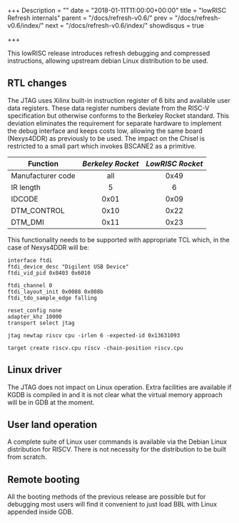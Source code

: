 +++
Description = ""
date = "2018-01-11T11:00:00+00:00"
title = "lowRISC Refresh internals"
parent = "/docs/refresh-v0.6/"
prev = "/docs/refresh-v0.6/index/"
next = "/docs/refresh-v0.6/index/"
showdisqus = true

+++

This lowRISC release introduces refresh debugging and compressed instructions, allowing upstream debian Linux distribution to be used.

## RTL changes

The JTAG uses Xilinx built-in instruction register of 6 bits and available user data registers.
These data register numbers deviate from the RISC-V specification but otherwise conforms to the Berkeley Rocket standard.
This deviation eliminates the requirement for separate hardware to implement the debug interface and keeps costs low,
allowing the same board (Nexys4DDR) as previously to be used.
The impact on the Chisel is restricted to a small part which invokes BSCANE2 as a primitive.

| Function              | _Berkeley Rocket_ | _LowRISC Rocket_ |
| --------------        | :----------:      | :--------------: |
| Manufacturer code     |       all         |       0x49       |
| IR length             |         5         |          6       |
| IDCODE                |      0x01         |       0x09       |
| DTM_CONTROL           |      0x10         |       0x22       |
| DTM_DMI               |      0x11         |       0x23       |

This functionality needs to be supported with appropriate TCL which, in the case of Nexys4DDR will be:

    interface ftdi
    ftdi_device_desc "Digilent USB Device"
    ftdi_vid_pid 0x0403 0x6010

    ftdi_channel 0
    ftdi_layout_init 0x0088 0x008b
    ftdi_tdo_sample_edge falling

    reset_config none
    adapter_khz 10000
    transport select jtag

    jtag newtap riscv cpu -irlen 6 -expected-id 0x13631093

    target create riscv.cpu riscv -chain-position riscv.cpu

## Linux driver

The JTAG does not impact on Linux operation. Extra facilities are available if KGDB is compiled in and it is not clear what the virtual memory approach will be in GDB at the moment.

## User land operation

A complete suite of Linux user commands is available via the Debian Linux distribution for RISCV. There is not necessity for the distribution to be built from scratch.

## Remote booting

All the booting methods of the previous release are possible but for debugging most users will find it convenient to just load BBL with Linux appended inside GDB.
